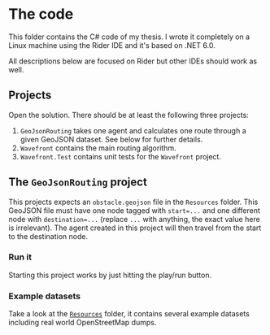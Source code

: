 # The code

This folder contains the C# code of my thesis. I wrote it completely on a Linux machine using the Rider IDE and it's based on .NET 6.0.

All descriptions below are focused on Rider but other IDEs should work as well.

## Projects

Open the solution. There should be at least the following three projects:

1. `GeoJsonRouting` takes one agent and calculates one route through a given GeoJSON dataset. See below for further details.
2. `Wavefront` contains the main routing algorithm.
3. `Wavefront.Test` contains unit tests for the `Wavefront` project.

## The `GeoJsonRouting` project

This projects expects an `obstacle.geojson` file in the `Resources` folder. This GeoJSON file must have one node tagged with `start=...` and one different node with `destination=...` (replace `...` with anything, the exact value here is irrelevant). The agent created in this project will then travel from the start to the destination node.

### Run it

Starting this project works by just hitting the play/run button.

### Example datasets

Take a look at the [`Resources`](./GeoJsonRouting/Resources) folder, it contains several example datasets including real world OpenStreetMap dumps.
